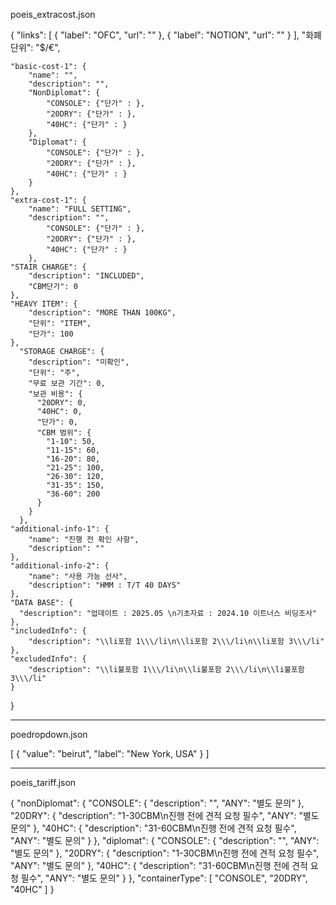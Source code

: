 poeis_extracost.json


{
    "links": [
        {
            "label": "OFC",
            "url": ""
        },
        {
            "label": "NOTION",
            "url": ""
        }
    ],
    "화폐단위": "$/€",
  
    "basic-cost-1": {
        "name": "",
        "description": "",
        "NonDiplomat": {
            "CONSOLE": {"단가" : },
            "20DRY": {"단가" : },
            "40HC": {"단가" : }
        },
        "Diplomat": {
            "CONSOLE": {"단가" : },
            "20DRY": {"단가" : },
            "40HC": {"단가" : }
        }
    },
    "extra-cost-1": {
        "name": "FULL SETTING",
        "description": "",
            "CONSOLE": {"단가" : },
            "20DRY": {"단가" : },
            "40HC": {"단가" : }
        },
    "STAIR CHARGE": {
        "description": "INCLUDED",
        "CBM단가": 0
    },
    "HEAVY ITEM": {
        "description": "MORE THAN 100KG",
        "단위": "ITEM",
        "단가": 100
    },
      "STORAGE CHARGE": {
        "description": "미확인",
        "단위": "주",
        "무료 보관 기간": 0,
        "보관 비용": {
          "20DRY": 0,
          "40HC": 0,
          "단가": 0,
          "CBM 범위": {
            "1-10": 50,
            "11-15": 60,
            "16-20": 80,
            "21-25": 100,
            "26-30": 120,
            "31-35": 150,
            "36-60": 200
          }
        }
      },
    "additional-info-1": {
        "name": "진행 전 확인 사항",
        "description": ""
    },
    "additional-info-2": {
        "name": "사용 가능 선사",
        "description": "HMM : T/T 40 DAYS"
    },
    "DATA BASE": {
  	  "description": "업데이트 : 2025.05 \n기초자료 : 2024.10 이트너스 비딩조사"
    },
    "includedInfo": {
        "description": "\\li포함 1\\\/li\n\\li포함 2\\\/li\n\\li포함 3\\\/li"
    },
    "excludedInfo": {
        "description": "\\li불포함 1\\\/li\n\\li불포함 2\\\/li\n\\li불포함 3\\\/li"
    }
}


---------------------------------------------
poedropdown.json

[
  {
    "value": "beirut",
    "label": "New York, USA"
  }
]

--------------------------------------------
poeis_tariff.json

{
  "nonDiplomat": {
      "CONSOLE": {
        "description": "", 
        "ANY": "별도 문의"
      },
      "20DRY": {
        "description": "1-30CBM\n진행 전에 견적 요청 필수", 
        "ANY": "별도 문의"
      },
      "40HC": {
        "description": "31-60CBM\n진행 전에 견적 요청 필수", 
        "ANY": "별도 문의"
      }
  },
  "diplomat": {
      "CONSOLE": {
        "description": "", 
        "ANY": "별도 문의"
      },
      "20DRY": {
        "description": "1-30CBM\n진행 전에 견적 요청 필수", 
        "ANY": "별도 문의"
      },
      "40HC": {
        "description": "31-60CBM\n진행 전에 견적 요청 필수", 
        "ANY": "별도 문의"
      }
  },
  "containerType": [
    "CONSOLE",
    "20DRY",
    "40HC"
  ]
}
